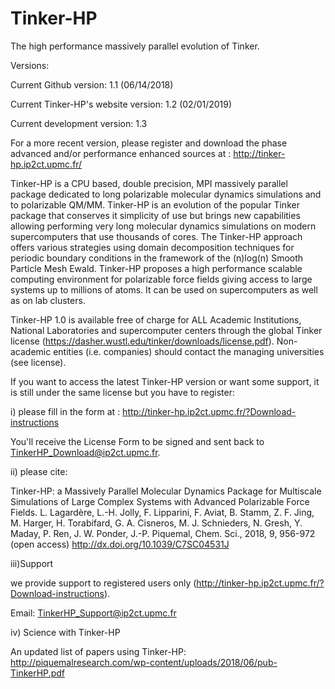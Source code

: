 # Tinker-HP
The high performance massively parallel evolution of Tinker.

Versions:

Current Github version: 1.1 (06/14/2018)

Current Tinker-HP's website version: 1.2 (02/01/2019)

Current development version: 1.3

For a more recent version, please register and download the phase advanced and/or performance enhanced sources at :
http://tinker-hp.ip2ct.upmc.fr/




Tinker-HP is a CPU based, double precision, MPI massively parallel package dedicated to long polarizable molecular dynamics simulations and to polarizable QM/MM. Tinker-HP is an evolution of the popular Tinker package that conserves it simplicity of use but brings new 
capabilities allowing performing very long molecular dynamics simulations on modern supercomputers that use thousands of cores. 
The Tinker-HP approach offers various strategies using domain decomposition techniques for periodic boundary conditions in the 
framework of the (n)log(n) Smooth Particle Mesh Ewald.  Tinker-HP proposes a high performance scalable computing environment for 
polarizable force fields giving access to large systems up to millions of atoms. It can be used on supercomputers as well as on lab clusters.

Tinker-HP 1.0 is available free of charge for ALL Academic Institutions, National Laboratories and supercomputer centers through the global Tinker license (https://dasher.wustl.edu/tinker/downloads/license.pdf).
Non-academic entities (i.e. companies) should contact the managing universities (see license).

If you want to access the latest Tinker-HP version or want some support, it is still under the same license but you have to register:

i) please fill in the form at :
http://tinker-hp.ip2ct.upmc.fr/?Download-instructions

You'll receive the License Form to be signed and sent back to TinkerHP_Download@ip2ct.upmc.fr.

ii) please cite:

Tinker-HP: a Massively Parallel Molecular Dynamics Package for Multiscale Simulations of Large Complex Systems 
with Advanced Polarizable Force Fields. 
L. Lagardère, L.-H. Jolly, F. Lipparini, F. Aviat, B. Stamm, Z. F. Jing, M. Harger, H. Torabifard, G. A. Cisneros, 
M. J. Schnieders, N. Gresh, Y. Maday, P. Ren, J. W. Ponder, J.-P. Piquemal, Chem. Sci., 2018, 9, 956-972 (open access)
http://dx.doi.org/10.1039/C7SC04531J

iii)Support

we provide support to registered users only (http://tinker-hp.ip2ct.upmc.fr/?Download-instructions).

Email: TinkerHP_Support@ip2ct.upmc.fr

iv) Science with Tinker-HP

An updated list of papers using Tinker-HP: http://piquemalresearch.com/wp-content/uploads/2018/06/pub-TinkerHP.pdf
